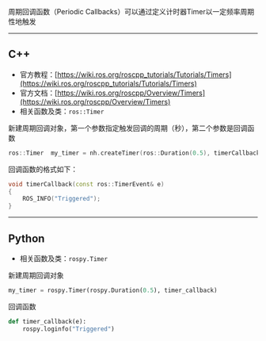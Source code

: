 周期回调函数（Periodic Callbacks）可以通过定义计时器Timer以一定频率周期性地触发

---
## C++

+ 官方教程：[https://wiki.ros.org/roscpp_tutorials/Tutorials/Timers](https://wiki.ros.org/roscpp_tutorials/Tutorials/Timers)
+ 官方文档：[https://wiki.ros.org/roscpp/Overview/Timers](https://wiki.ros.org/roscpp/Overview/Timers)
+ 相关函数及类：`ros::Timer` 

新建周期回调对象，第一个参数指定触发回调的周期（秒），第二个参数是回调函数

```cpp
ros::Timer  my_timer = nh.createTimer(ros::Duration(0.5), timerCallback);
```

回调函数的格式如下：

```cpp
void timerCallback(const ros::TimerEvent& e)
{
	ROS_INFO("Triggered");
}
```

---
## Python

+ 相关函数及类：`rospy.Timer`

新建周期回调对象

```python
my_timer = rospy.Timer(rospy.Duration(0.5), timer_callback)
```

回调函数

```python
def timer_callback(e):
	rospy.loginfo("Triggered")
```
